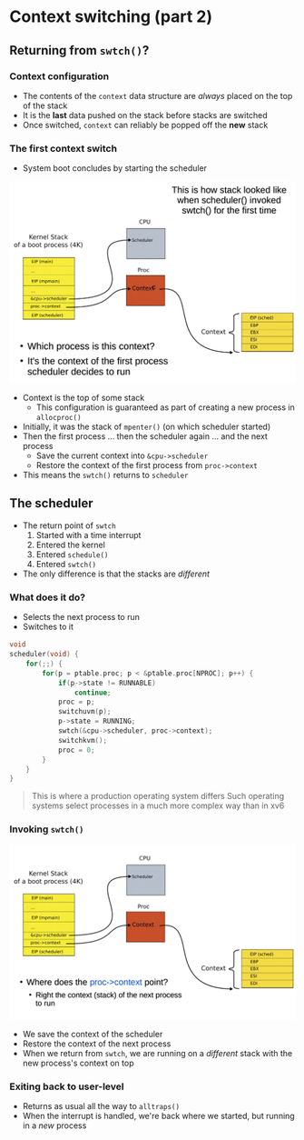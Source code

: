# Context switching (part 2)

## Returning from `swtch()`?

### Context configuration

- The contents of the `context` data structure are *always* placed on the top of the stack
- It is the **last** data pushed on the stack before stacks are switched
- Once switched, `context` can reliably be popped off the **new** stack

### The first context switch

- System boot concludes by starting the scheduler

![First Context Switch](./figures/first-context-switch.png)

- Context is the top of some stack
    - This configuration is guaranteed as part of creating a new process in `allocproc()`
- Initially, it was the stack of `mpenter()` (on which scheduler started)
- Then the first process ... then the scheduler again ... and the next process
    - Save the current context into `&cpu->scheduler`
    - Restore the context of the first process from `proc->context`
- This means the `swtch()` returns to `scheduler`

## The scheduler

- The return point of `swtch`
    1) Started with a time interrupt
    2) Entered the kernel
    3) Entered `schedule()`
    4) Entered `swtch()`
- The only difference is that the stacks are *different*

### What does it do?

- Selects the next process to run
- Switches to it

```C
void
scheduler(void) {
    for(;;) {
        for(p = ptable.proc; p < &ptable.proc[NPROC]; p++) {
            if(p->state != RUNNABLE)
                continue;
            proc = p;
            switchuvm(p);
            p->state = RUNNING;
            swtch(&cpu->scheduler, proc->context);
            switchkvm();
            proc = 0;
        }
    }
}
```

> This is where a production operating system differs 
> Such operating systems select processes in a much more complex way than in xv6

### Invoking `swtch()`

![Switching to the Next Process](./figures/swtching-to-the-next-process.png)

- We save the context of the scheduler
- Restore the context of the next process
- When we return from `swtch`, we are running on a *different* stack with the new process's context on top

### Exiting back to user-level

- Returns as usual all the way to `alltraps()`
- When the interrupt is handled, we're back where we started, but running in a *new* process